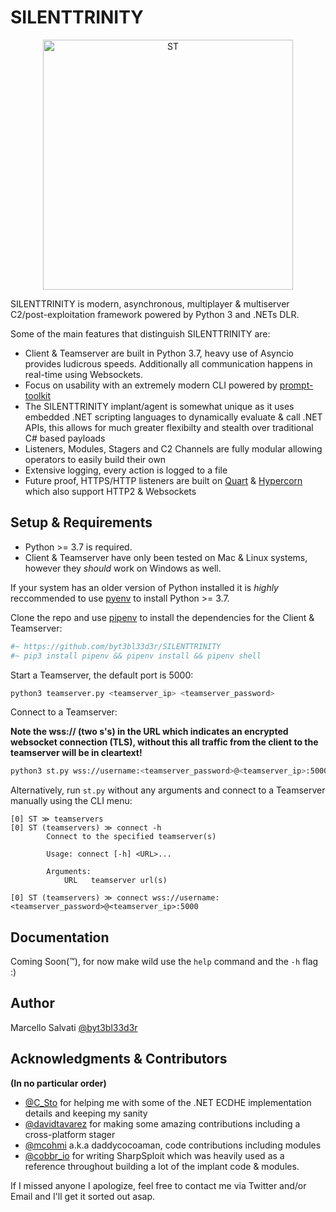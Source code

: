 # SILENTTRINITY

<p align="center">
  <img src="https://user-images.githubusercontent.com/5151193/45964397-e462e280-bfe2-11e8-88a7-69212e0f0355.png" width=400 height=400 alt="ST"/>
</p>

SILENTTRINITY is modern, asynchronous, multiplayer & multiserver C2/post-exploitation framework powered by Python 3 and .NETs DLR.

Some of the main features that distinguish SILENTTRINITY are:
- Client & Teamserver are built in Python 3.7, heavy use of Asyncio provides ludicrous speeds. Additionally all communication happens in real-time using Websockets.
- Focus on usability with an extremely modern CLI powered by [prompt-toolkit](https://github.com/prompt-toolkit/python-prompt-toolkit)
- The SILENTTRINITY implant/agent is somewhat unique as it uses embedded .NET scripting languages to dynamically evaluate & call .NET APIs, this allows for much greater flexibilty and stealth over traditional C# based payloads
- Listeners, Modules, Stagers and C2 Channels are fully modular allowing operators to easily build their own  
- Extensive logging, every action is logged to a file
- Future proof, HTTPS/HTTP listeners are built on [Quart](https://gitlab.com/pgjones/quart) & [Hypercorn](https://gitlab.com/pgjones/hypercorn) which also support HTTP2 & Websockets

## Setup & Requirements

- Python >= 3.7 is required.
- Client & Teamserver have only been tested on Mac & Linux systems, however they *should* work on Windows as well.

If your system has an older version of Python installed it is *highly* reccommended to use [pyenv](https://github.com/pyenv/pyenv) to install Python >= 3.7.

Clone the repo and use [pipenv](https://github.com/pypa/pipenv) to install the dependencies for the Client & Teamserver:

```bash
#~ https://github.com/byt3bl33d3r/SILENTTRINITY
#~ pip3 install pipenv && pipenv install && pipenv shell
```

Start a Teamserver, the default port is 5000:
```bash
python3 teamserver.py <teamserver_ip> <teamserver_password>
```

Connect to a Teamserver:

**Note the wss:// (two s's) in the URL which indicates an encrypted websocket connection (TLS), without this all traffic from the client to the teamserver will be in cleartext!** 

```bash
python3 st.py wss://username:<teamserver_password>@<teamserver_ip>:5000
```

Alternatively, run ```st.py``` without any arguments and connect to a Teamserver manually using the CLI menu:
```
[0] ST ≫ teamservers
[0] ST (teamservers) ≫ connect -h
        Connect to the specified teamserver(s)

        Usage: connect [-h] <URL>...

        Arguments:
            URL   teamserver url(s)

[0] ST (teamservers) ≫ connect wss://username:<teamserver_password>@<teamserver_ip>:5000
```

## Documentation

Coming Soon(™), for now make wild use the ```help``` command and the ```-h``` flag :)

## Author

Marcello Salvati [@byt3bl33d3r](https://twitter.com/byt3bl33d3r)

## Acknowledgments & Contributors

**(In no particular order)**

- [@C_Sto](https://twitter.com/C__Sto) for helping me with some of the .NET ECDHE implementation details and keeping my sanity
- [@davidtavarez](https://twitter.com/davidtavarez) for making some amazing contributions including a cross-platform stager
- [@mcohmi](https://twitter.com/mcohmi) a.k.a daddycocoaman, code contributions including modules
- [@cobbr_io](https://twitter.com/cobbr_io) for writing SharpSploit which was heavily used as a reference throughout building a lot of the implant code & modules.

If I missed anyone I apologize, feel free to contact me via Twitter and/or Email and I'll get it sorted out asap.